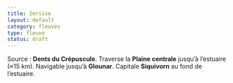 ```yaml
---
title: Imrisse
layout: default
category: fleuves
type: fleuve
status: draft
---
```

Source : **Dents du Crépuscule**. Traverse la **Plaine centrale** jusqu’à l’estuaire (≈15 km).
Navigable jusqu’à **Glounar**. Capitale **Siquivorn** au fond de l’estuaire.
